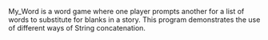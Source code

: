My_Word is a word game where one player prompts another for a list of words to substitute for blanks in a story. 
This program demonstrates the use of different ways of String concatenation.
